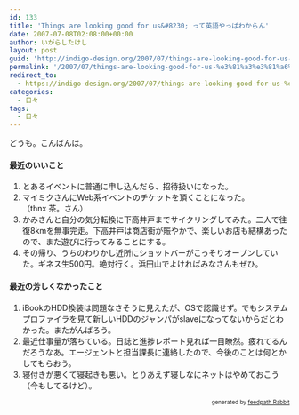 ```yaml
---
id: 133
title: 'Things are looking good for us&#8230; って英語やっぱわからん'
date: 2007-07-08T02:08:00+00:00
author: いがらしたけし
layout: post
guid: 'http://indigo-design.org/2007/07/things-are-looking-good-for-us-%e3%81%a3%e3%81%a6%e8%8b%b1%e8%aa%9e%e3%82%84%e3%81%a3%e3%81%b1%e3%82%8f%e3%81%8b%e3%82%89%e3%82%93/'
permalink: '/2007/07/things-are-looking-good-for-us-%e3%81%a3%e3%81%a6%e8%8b%b1%e8%aa%9e%e3%82%84%e3%81%a3%e3%81%b1%e3%82%8f%e3%81%8b%e3%82%89%e3%82%93/'
redirect_to:
  - https://indigo-design.org/2007/07/things-are-looking-good-for-us-%e3%81%a3%e3%81%a6%e8%8b%b1%e8%aa%9e%e3%82%84%e3%81%a3%e3%81%b1%e3%82%8f%e3%81%8b%e3%82%89%e3%82%93/
categories:
  - 日々
tags:
  - 日々
---
```

<p>どうも。こんばんは。</p><h4>最近のいいこと</h4><ol><li>とあるイベントに普通に申し込んだら、招待扱いになった。</li><li>マイミクさんにWeb系イベントのチケットを頂くことになった。<br />（thnx 茶。さん）</li><li>かみさんと自分の気分転換に下高井戸までサイクリングしてみた。二人で往復8kmを無事完走。下高井戸は商店街が賑やかで、楽しいお店も結構あったので、また遊びに行ってみることにする。</li><li>その帰り、うちのわりかし近所にショットバーがこっそりオープンしていた。ギネス生500円。絶対行く。浜田山でよければみなさんもぜひ。</li></ol><h4>最近の芳しくなかったこと</h4><ol><li>iBookのHDD換装は問題なさそうに見えたが、OSで認識せず。でもシステムプロファイラを見て新しいHDDのジャンパがslaveになってないからだとわかった。またがんばろう。</li><li>最近仕事量が落ちている。日誌と進捗レポート見れば一目瞭然。疲れてるんだろうなあ。エージェントと担当課長に連絡したので、今後のことは何とかしてもらおう。</li><li>寝付きが悪くて寝起きも悪い。とりあえず寝しなにネットはやめておこう（今もしてるけど）。</li></ol><!--feedpath info start--><div style="text-align: right;font-size: 10px">&nbsp;&nbsp;<span>generated by <a href="http://feedpath.jp" title="feedpath Rabbit" target="_blank">feedpath Rabbit</a></span></div><!--feedpath info end-->